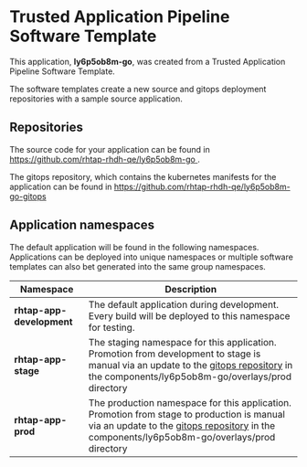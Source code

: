 # Trusted Application Pipeline Software Template

This application, **ly6p5ob8m-go**, was created from a Trusted Application Pipeline Software Template.

The software templates create a new source and gitops deployment repositories with a sample source application. 

## Repositories

The source code for your application can be found in [https://github.com/rhtap-rhdh-qe/ly6p5ob8m-go ](https://github.com/rhtap-rhdh-qe/ly6p5ob8m-go ).
 
The gitops repository, which contains the kubernetes manifests for the application can be found in 
[https://github.com/rhtap-rhdh-qe/ly6p5ob8m-go-gitops ](https://github.com/rhtap-rhdh-qe/ly6p5ob8m-go-gitops ) 

## Application namespaces 

The default application will be found in the following namespaces. Applications can be deployed into unique namespaces or multiple software templates can also bet generated into the same group namespaces.  

|  Namespace   |  Description   |  
| -------- | -------- |   
| **rhtap-app-development** | The default application during development. Every build will be deployed to this namespace for testing. | 
| **rhtap-app-stage** | The staging namespace for this application. Promotion from development to stage is manual via an update to the [gitops repository](https://github.com/rhtap-rhdh-qe/ly6p5ob8m-go-gitops ) in the components/ly6p5ob8m-go/overlays/prod directory |  
| **rhtap-app-prod** | The production namespace for this application. Promotion from stage to production is manual via an update to the [gitops repository](https://github.com/rhtap-rhdh-qe/ly6p5ob8m-go-gitops ) in the components/ly6p5ob8m-go/overlays/prod directory | 